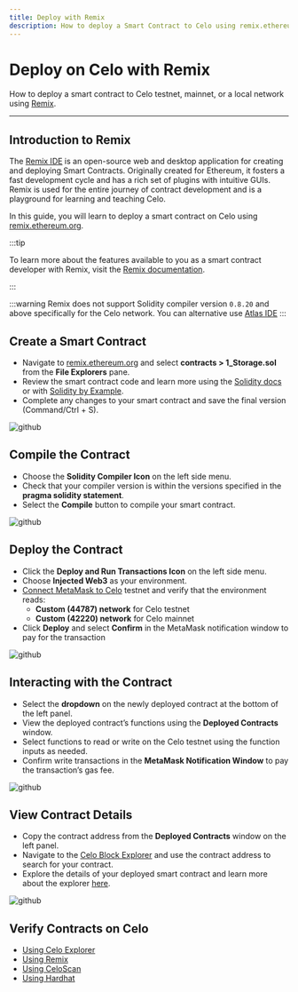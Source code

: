 ```yaml
---
title: Deploy with Remix
description: How to deploy a Smart Contract to Celo using remix.ethereum.org.
---
```


# Deploy on Celo with Remix

How to deploy a smart contract to Celo testnet, mainnet, or a local network using [Remix](https://remix.ethereum.org/).

---

## Introduction to Remix

The [Remix IDE](https://remix-project.org/) is an open-source web and desktop application for creating and deploying Smart Contracts. Originally created for Ethereum, it fosters a fast development cycle and has a rich set of plugins with intuitive GUIs. Remix is used for the entire journey of contract development and is a playground for learning and teaching Celo.

In this guide, you will learn to deploy a smart contract on Celo using [remix.ethereum.org](http://remix.ethereum.org).

:::tip

To learn more about the features available to you as a smart contract developer with Remix, visit the [Remix documentation](https://remix-ide.readthedocs.io/en/latest/).

:::

:::warning
Remix does not support Solidity compiler version `0.8.20` and above specifically for the Celo network. You can alternative use [Atlas IDE](https://app.atlaszk.com/ide)
:::

## Create a Smart Contract

- Navigate to [remix.ethereum.org](http://remix.ethereum.org) and select **contracts > 1_Storage.sol** from the **File Explorers** pane.
- Review the smart contract code and learn more using the [Solidity docs](https://docs.soliditylang.org/en/latest/) or with [Solidity by Example](https://solidity-by-example.org/).
- Complete any changes to your smart contract and save the final version (Command/Ctrl + S).

![github](/img/doc-images/deploy-remix/image1.png)

## Compile the Contract

- Choose the **Solidity Compiler Icon** on the left side menu.
- Check that your compiler version is within the versions specified in the **pragma solidity statement**.
- Select the **Compile** button to compile your smart contract.

![github](/img/doc-images/deploy-remix/image2.png)

## Deploy the Contract

- Click the **Deploy and Run Transactions Icon** on the left side menu.
- Choose **Injected Web3** as your environment.
- [Connect MetaMask to Celo](/wallet/metamask/use) testnet and verify that the environment reads:
  - **Custom (44787) network** for Celo testnet
  - **Custom (42220) network** for Celo mainnet
- Click **Deploy** and select **Confirm** in the MetaMask notification window to pay for the transaction

![github](/img/doc-images/deploy-remix/image3.png)

## Interacting with the Contract

- Select the **dropdown** on the newly deployed contract at the bottom of the left panel.
- View the deployed contract’s functions using the **Deployed Contracts** window.
- Select functions to read or write on the Celo testnet using the function inputs as needed.
- Confirm write transactions in the **MetaMask Notification Window** to pay the transaction’s gas fee.

![github](/img/doc-images/deploy-remix/image4.png)

## View Contract Details

- Copy the contract address from the **Deployed Contracts** window on the left panel.
- Navigate to the [Celo Block Explorer](https://explorer.celo.org/) and use the contract address to search for your contract.
- Explore the details of your deployed smart contract and learn more about the explorer [here](http://docs.blockscout.com).

![github](/img/doc-images/deploy-remix/image6.png)

## Verify Contracts on Celo

- [Using Celo Explorer](/developer/verify/celo-explorer)
- [Using Remix](/developer/verify/remix)
- [Using CeloScan](/developer/verify/celoscan)
- [Using Hardhat](/developer/verify/hardhat)
